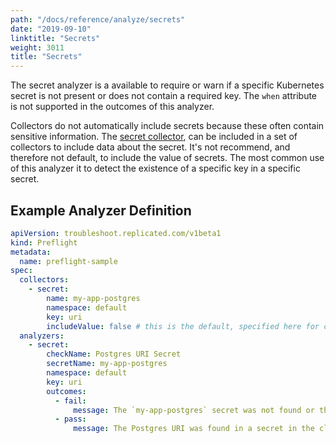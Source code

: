 ```yaml
---
path: "/docs/reference/analyze/secrets"
date: "2019-09-10"
linktitle: "Secrets"
weight: 3011
title: "Secrets"
---
```


The secret analyzer is a available to require or warn if a specific Kubernetes secret is not present or does not contain a required key. The `when` attribute is not supported in the outcomes of this analyzer.

Collectors do not automatically include secrets because these often contain sensitive information. The [secret collector](../../collectors/secret), can be included in a set of collectors to include data about the secret. It's not recommend, and therefore not default, to include the value of secrets. The most common use of this analyzer it to detect the existence of a specific key in a specific secret.

## Example Analyzer Definition

```yaml
apiVersion: troubleshoot.replicated.com/v1beta1
kind: Preflight
metadata:
  name: preflight-sample
spec:
  collectors:
    - secret:
        name: my-app-postgres
        namespace: default
        key: uri
        includeValue: false # this is the default, specified here for clarity
  analyzers:
    - secret:
        checkName: Postgres URI Secret
        secretName: my-app-postgres
        namespace: default
        key: uri
        outcomes:
          - fail:
              message: The `my-app-postgres` secret was not found or the `uri` key was not detected.
          - pass:
              message: The Postgres URI was found in a secret in the cluster.
```
